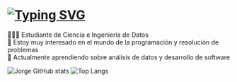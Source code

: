 <h1 align="left">
  <a href="https://git.io/typing-svg"><img src="https://readme-typing-svg.demolab.com?font=Fira+Code&size=30&pause=1000&random=false&width=435&lines=Hola+Mundo%F0%9F%91%8B;Soy+Jorge+Lorenzo!" alt="Typing SVG" /></a>
</h1>

👩🏻‍💻 Estudiante de Ciencia e Ingeniería de Datos  
🌱 Estoy muy interesado en el mundo de la programación y resolución de problemas  
💭 Actualmente aprendiendo sobre análisis de datos y desarrollo de software

![Jorge GitHub stats](https://github-readme-stats.vercel.app/api?username=JoHe1&show_icons=true&theme=radical)
![Top Langs](https://github-readme-stats.vercel.app/api/top-langs/?username=anuraghazra&layout=compact&theme=radical)
